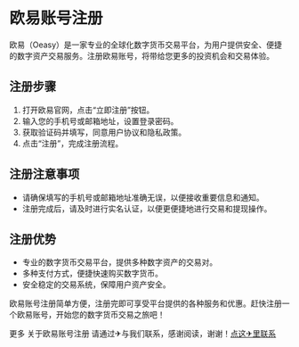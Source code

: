 # 欧易账号注册

欧易（Oeasy）是一家专业的全球化数字货币交易平台，为用户提供安全、便捷的数字资产交易服务。注册欧易账号，将带给您更多的投资机会和交易体验。

## 注册步骤

1. 打开欧易官网，点击“立即注册”按钮。
2. 输入您的手机号或邮箱地址，设置登录密码。
3. 获取验证码并填写，同意用户协议和隐私政策。
4. 点击“注册”，完成注册流程。

## 注册注意事项

- 请确保填写的手机号或邮箱地址准确无误，以便接收重要信息和通知。
- 注册完成后，请及时进行实名认证，以便更便捷地进行交易和提现操作。

## 注册优势

- 专业的数字货币交易平台，提供多种数字资产的交易对。
- 多种支付方式，便捷快速购买数字货币。
- 安全稳定的交易系统，保障用户资产安全。

欧易账号注册简单方便，注册完即可享受平台提供的各种服务和优惠。赶快注册一个欧易账号，开始您的数字货币交易之旅吧！

更多 关于欧易账号注册 请通过✈与我们联系，感谢阅读，谢谢！[点这✈里联系](https://gg.k02.cc)